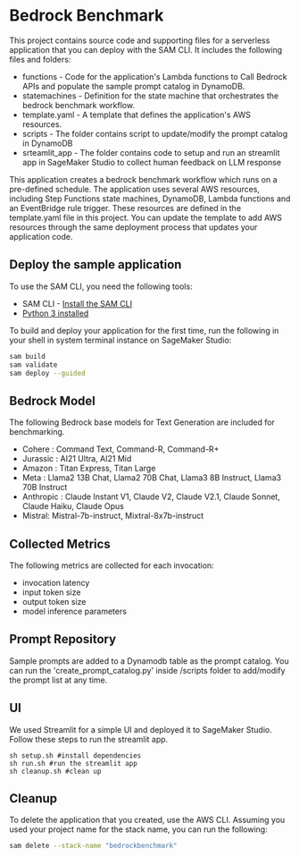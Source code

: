 # Bedrock Benchmark
This project contains source code and supporting files for a serverless application that you can deploy with the SAM CLI. It includes the following files and folders:

- functions - Code for the application's Lambda functions to Call Bedrock APIs and populate the sample prompt catalog in DynamoDB.
- statemachines - Definition for the state machine that orchestrates the bedrock benchmark workflow.
- template.yaml - A template that defines the application's AWS resources.
- scripts - The folder contains script to update/modify the prompt catalog in DynamoDB
- srteamlit_app - The folder contains code to setup and run an streamlit app in SageMaker Studio to collect human feedback on LLM response

This application creates a bedrock benchmark workflow which runs on a pre-defined schedule. The application uses several AWS resources, including Step Functions state machines, DynamoDB, Lambda functions and an EventBridge rule trigger. These resources are defined in the template.yaml file in this project. You can update the template to add AWS resources through the same deployment process that updates your application code.

## Deploy the sample application
To use the SAM CLI, you need the following tools:

* SAM CLI - [Install the SAM CLI](https://docs.aws.amazon.com/serverless-application-model/latest/developerguide/serverless-sam-cli-install.html)
* [Python 3 installed](https://www.python.org/downloads/)

To build and deploy your application for the first time, run the following in your shell in system terminal instance on SageMaker Studio:

```bash
sam build
sam validate
sam deploy --guided
```

## Bedrock Model
The following Bedrock base models for Text Generation are included for benchmarking.
 - Cohere : Command Text, Command-R, Command-R+
 - Jurassic : AI21 Ultra, AI21 Mid
 - Amazon : Titan Express, Titan Large
 - Meta : Llama2 13B Chat, Llama2 70B Chat, Llama3 8B Instruct, Llama3 70B Instruct
 - Anthropic :  Claude Instant V1, Claude V2, Claude V2.1, Claude Sonnet, Claude Haiku, Claude Opus
 - Mistral: Mistral-7b-instruct, Mixtral-8x7b-instruct 

## Collected Metrics
The following metrics are collected for each invocation:
- invocation latency
- input token size
- output token size
- model inference parameters

## Prompt Repository
Sample prompts are added to a Dynamodb table as the prompt catalog. You can run the 'create_prompt_catalog.py' inside /scripts folder to add/modify the prompt list at any time.

## UI
We used Streamlit for a simple UI and deployed it to SageMaker Studio. Follow these steps to run the streamlit app.

```
sh setup.sh #install dependencies
sh run.sh #run the streamlit app
sh cleanup.sh #clean up 
```

## Cleanup
To delete the application that you created, use the AWS CLI. Assuming you used your project name for the stack name, you can run the following:

```bash
sam delete --stack-name "bedrockbenchmark"
```
